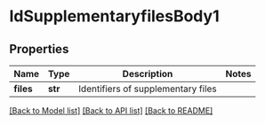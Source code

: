 # IdSupplementaryfilesBody1

## Properties
Name | Type | Description | Notes
------------ | ------------- | ------------- | -------------
**files** | **str** | Identifiers of supplementary files | 

[[Back to Model list]](../README.md#documentation-for-models) [[Back to API list]](../README.md#documentation-for-api-endpoints) [[Back to README]](../README.md)

